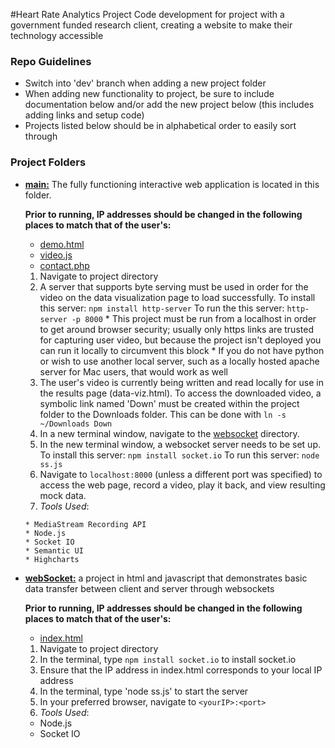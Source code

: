 #Heart Rate Analytics Project
Code development for project with a government funded research client, creating a website to make their technology accessible

### Repo Guidelines

- Switch into 'dev' branch when adding a new project folder
- When adding new functionality to project, be sure to include documentation below and/or add the new project below (this includes adding links and setup code)
- Projects listed below should be in alphabetical order to easily sort through

### Project Folders

- **[main:](main)** The fully functioning interactive web application is located in this folder.

    **Prior to running, IP addresses should be changed in the following places to match that of the user's:**
    * [demo.html](https://github.com/KatAnne/SEI-Project/blob/master/main/demo.html#L23)
    * [video.js](https://github.com/KatAnne/SEI-Project/blob/master/main/assets/js/video.js#L421)
    * [contact.php](https://github.com/KatAnne/SEI-Project/blob/master/main/contact.php#L4)

    1. Navigate to project directory
    2. A server that supports byte serving must be used in order for the video on the data visualization page to load successfully.
    To install this server: `npm install http-server`
    To run the this server: `http-server -p 8000`
      * This project must be run from a localhost in order to get around browser security; usually only https links are trusted for capturing user video, but because the project isn't deployed you can run it locally to circumvent this block
      * If you do not have python or wish to use another local server, such as a locally hosted apache server for Mac users, that would work as well
    3. The user's video is currently being written and read locally for use in the results page (data-viz.html). To access the downloaded video, a symbolic link named 'Down' must be created within the project folder to the Downloads folder. This can be done with `ln -s ~/Downloads Down`
    4. In a new terminal window, navigate to the [websocket](webSocket) directory.
    5. In the new terminal window, a websocket server needs to be set up.
    To install this server: `npm install socket.io`
    To run this server: `node ss.js`
    6. Navigate to `localhost:8000` (unless a different port was specified) to access the web page, record a video, play it back, and view resulting mock data.
    7. *Tools Used*:

      * MediaStream Recording API
      * Node.js
      * Socket IO
      * Semantic UI
      * Highcharts




- **[webSocket:](webSocket)** a project in html and javascript that demonstrates basic data transfer between client and server through websockets

  **Prior to running, IP addresses should be changed in the following places to match that of the user's:**
  * [index.html](https://github.com/KatAnne/SEI-Project/blob/master/main/demo.html#L39)

  1. Navigate to project directory
  2. In the terminal, type `npm install socket.io` to install socket.io
  3. Ensure that the IP address in index.html corresponds to your local IP address
  4. In the terminal, type 'node ss.js' to start the server
  5. In your preferred browser, navigate to `<yourIP>:<port>`
  5. *Tools Used*:
    * Node.js
    * Socket IO
